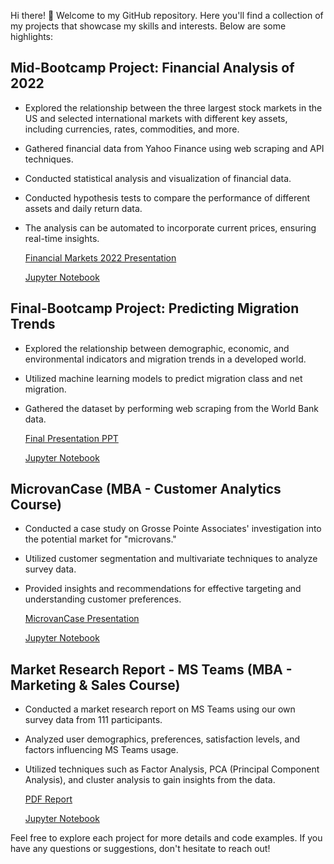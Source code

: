 Hi there! 👋 Welcome to my GitHub repository. Here you'll find a collection of my projects that showcase my skills and interests. Below are some highlights:

## Mid-Bootcamp Project: Financial Analysis of 2022

- Explored the relationship between the three largest stock markets in the US and selected international markets with different key assets, including currencies, rates, commodities, and more.
- Gathered financial data from Yahoo Finance using web scraping and API techniques.
- Conducted statistical analysis and visualization of financial data.
- Conducted hypothesis tests to compare the performance of different assets and daily return data.
- The analysis can be automated to incorporate current prices, ensuring real-time insights.

    [Financial Markets 2022 Presentation](https://public.tableau.com/app/profile/mat.as.grob/viz/MidProjectFinal_16729364906160/Story1?publish=yes)
  
    [Jupyter Notebook](https://github.com/MatiasGrob/Mid-Project)

## Final-Bootcamp Project: Predicting Migration Trends

- Explored the relationship between demographic, economic, and environmental indicators and migration trends in a developed world.
- Utilized machine learning models to predict migration class and net migration.
- Gathered the dataset by performing web scraping from the World Bank data.

    [Final Presentation PPT](https://github.com/MatiasGrob/Final-Bootcamp-Project/raw/main/Final%20Presentation%20PPT.pptx)
  
    [Jupyter Notebook](https://github.com/MatiasGrob/Final-Bootcamp-Project)


## MicrovanCase (MBA - Customer Analytics Course)

- Conducted a case study on Grosse Pointe Associates' investigation into the potential market for "microvans."
- Utilized customer segmentation and multivariate techniques to analyze survey data.
- Provided insights and recommendations for effective targeting and understanding customer preferences.

    [MicrovanCase Presentation](https://github.com/MatiasGrob/MicrovanCase/raw/main/CUSA%20Microvan%20Case.pptx)
  
    [Jupyter Notebook](https://github.com/MatiasGrob/MicrovanCase/blob/main/MicrovanCase.ipynb)

## Market Research Report - MS Teams (MBA - Marketing & Sales Course)

- Conducted a market research report on MS Teams using our own survey data from 111 participants.
- Analyzed user demographics, preferences, satisfaction levels, and factors influencing MS Teams usage.
- Utilized techniques such as Factor Analysis, PCA (Principal Component Analysis), and cluster analysis to gain insights from the data.

   [PDF Report](https://github.com/MatiasGrob/Marketing-Sales/blob/main/MS%20Teams%20Market%20Research%20Report.pdf)

   [Jupyter Notebook](https://github.com/MatiasGrob/Marketing-Sales/blob/main/Market%20Research%20Report%20-%20ESMT%20Berlin.ipynb)



Feel free to explore each project for more details and code examples. If you have any questions or suggestions, don't hesitate to reach out!
